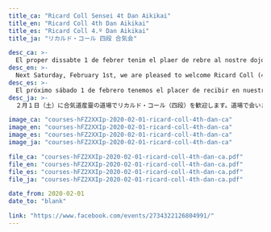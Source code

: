 ```yaml
---
title_ca: "Ricard Coll Sensei 4t Dan Aikikai"
title_en: "Ricard Coll 4th Dan Aikikai"
title_es: "Ricard Coll 4.º Dan Aikikai"
title_ja: "リカルド・コール 四段 合気会"

desc_ca: >-
  El proper dissabte 1 de febrer tenim el plaer de rebre al nostre dojo al Ricard Coll (4t dan Aikikai). Animeu-vos!
desc_en: >-
  Next Saturday, February 1st, we are pleased to welcome Ricard Coll (4th dan Aikikai) to our dojo. See you on the mat!
desc_es: >-
  El próximo sábado 1 de febrero tenemos el placer de recibir en nuestro dojo a Ricard Coll (4.º dan Aikikai). Os esperamos!
desc_ja: >-
  ２月１日（土）に合気道産靈の道場でリカルド・コール（四段）を歓迎します。道場で会いましょう！

image_ca: "courses-hFZ2XXIp-2020-02-01-ricard-coll-4th-dan-ca"
image_en: "courses-hFZ2XXIp-2020-02-01-ricard-coll-4th-dan-ca"
image_es: "courses-hFZ2XXIp-2020-02-01-ricard-coll-4th-dan-ca"
image_ja: "courses-hFZ2XXIp-2020-02-01-ricard-coll-4th-dan-ca"

file_ca: "courses-hFZ2XXIp-2020-02-01-ricard-coll-4th-dan-ca.pdf"
file_en: "courses-hFZ2XXIp-2020-02-01-ricard-coll-4th-dan-ca.pdf"
file_es: "courses-hFZ2XXIp-2020-02-01-ricard-coll-4th-dan-ca.pdf"
file_ja: "courses-hFZ2XXIp-2020-02-01-ricard-coll-4th-dan-ca.pdf"

date_from: 2020-02-01
date_to: "blank"

link: "https://www.facebook.com/events/2734322126804991/"
---
```

